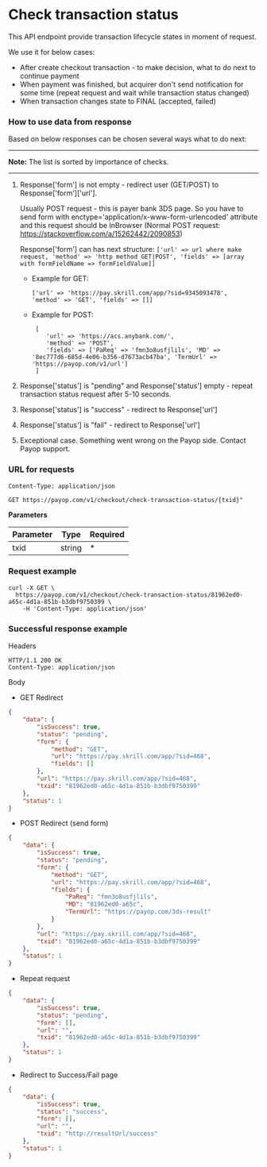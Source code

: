# Check transaction status

This API endpoint provide transaction lifecycle states in moment of request.

We use it for below cases:
 * After create checkout transaction - to make decision, what to do next to continue payment
 * When payment was finished, but acquirer don't send notification for some time (repeat request and wait while transaction status changed)
 * When transaction changes state to FINAL (accepted, failed)
 
### How to use data from response

Based on below responses can be chosen several ways what to do next:

----
**Note:** The list is sorted by importance of checks.

----

1. Response['form'] is not empty - redirect user (GET/POST) to Response['form']['url'].

    Usually POST request - this is payer bank 3DS page. So you have to send form 
    with enctype='application/x-www-form-urlencoded' attribute and this request 
    should be InBrowser (Normal POST request: https://stackoverflow.com/a/15262442/2090853)

    Response['form'] can has next structure:  `['url' => url where make request, 'method' => 'http method GET|POST', 'fields' => [array with formFieldName => formFieldValue]]`

    * Example for GET:
    
        `['url' => 'https://pay.skrill.com/app/?sid=9345093478', 'method' => 'GET', 'fields' => []]`
        
    * Example for POST:
        
        ```
         [
            'url' => 'https://acs.anybank.com/',
            'method' => 'POST',
            'fields' => ['PaReq' => 'fmn3o8usfjlils', 'MD' => '8ec777d6-685d-4e06-b356-d7673acb47ba', 'TermUrl' => 'https://payop.com/v1/url']
         ]
        ```
2. Response['status'] is "pending" and Response['status'] empty - repeat transaction status request after 5-10 seconds.
3. Response['status'] is "success" - redirect to Response['url']
4. Response['status'] is "fail" - redirect to Response['url']
5. Exceptional case. Something went wrong on the Payop side. Contact Payop support.

### URL for requests

`Content-Type: application/json`

`GET https://payop.com/v1/checkout/check-transaction-status/{txid}"`

**Parameters**

Parameter   |  Type  |  Required |
------------|--------|-----------| 
txid        | string |     *     |

### Request example

```shell script
curl -X GET \
  https://payop.com/v1/checkout/check-transaction-status/81962ed0-a65c-4d1a-851b-b3dbf9750399 \
    -H 'Content-Type: application/json'
```

### Successful response example

Headers
```
HTTP/1.1 200 OK
Content-Type: application/json
```

Body
* GET Redirect 
```json
{
    "data": {
        "isSuccess": true,
        "status": "pending",
        "form": {
            "method": "GET",
            "url": "https://pay.skrill.com/app/?sid=468",
            "fields": []
        },
        "url": "https://pay.skrill.com/app/?sid=468",
        "txid": "81962ed0-a65c-4d1a-851b-b3dbf9750399"
    },
    "status": 1
}
```

* POST Redirect (send form)
```json
{
    "data": {
        "isSuccess": true,
        "status": "pending",
        "form": {
            "method": "GET",
            "url": "https://pay.skrill.com/app/?sid=468",
            "fields": {
                "PaReq": "fmn3o8usfjlils",
                "MD": "81962ed0-a65c",
                "TermUrl": "https://payop.com/3ds-result"
            }
        },
        "url": "https://pay.skrill.com/app/?sid=468",
        "txid": "81962ed0-a65c-4d1a-851b-b3dbf9750399"
    },
    "status": 1
}
```

* Repeat request
```json
{
    "data": {
        "isSuccess": true,
        "status": "pending",
        "form": [],
        "url": "",
        "txid": "81962ed0-a65c-4d1a-851b-b3dbf9750399"
    },
    "status": 1
}
```

* Redirect to Success/Fail page
```json
{
    "data": {
        "isSuccess": true,
        "status": "success",
        "form": [],
        "url": "",
        "txid": "http://resultUrl/success"
    },
    "status": 1
}
```
 
 